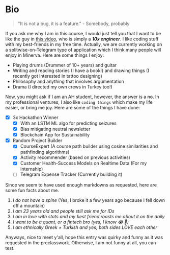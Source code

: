 # Bio

> "It is not a bug, it is a feature." - Somebody, probably

If you ask me why I am in this course, I would just tell you that I want to be like the guy in [this video](https://www.youtube.com/shorts/SQYNa7ZjuDQ), who is simply a ***10x engineer***. I like coding stuff with my best-friends in my free time. Actually, we are currently working on a splitwise-on-Telegram type of application which I think many people will enjoy in Minerva. Here are some things I enjoy:

* Playing drums (Drummer of 10+ years) and guitar
* Writing and reading stories (I have a book!) and drawing things (I recently got interested in tattoo designing)
* Philosophy and anything that involves argumentation
* Drama (I directed my own crews in Turkey too!)

Now, you might ask if I am an AH student, however, the answer is a ~~no~~. In my professional ventures, I also like `coding things` which make my life easier, or bring me joy. Here are some of the things I have done:

* [X] 3x Hackathon Winner
  * [X] With an LSTM ML algo for predicting seizures
  * [X] Bias mitigating neutral newsletter
  * [X] Blockchain App for Sustainability
* [X] Random Project Builder
  * [X] CourseExpert (A course path builder using cosine similarities and pathfinding algorithms)
  * [X] Activity recommender (based on previous activities)
  * [X] Customer Health-Success Models on Realtime Data (For my internship)
  * [ ] Telegram Expense Tracker (Currently building it)

Since we seem to have used enough markdowns as requested, here are some fun facts about me.

1. *I do not have a spine* (Yes, I broke it a few years ago because I fell down off a mountain)
2. *I am 23 years old and people still ask me for IDs*
3. *I am in love with stats and my best friend roasts me about it on the daily*
4. *I want to be a quant, or a fintech bro (yes, I know 😭 💸)*
5. *I am ethnically Greek + Turkish and yes, both sides LOVE each other*

Anyways, nice to meet y'all, hope this entry was quirky and funny as it was requested in the preclasswork. Otherwise, I am not funny at all, you can test.
